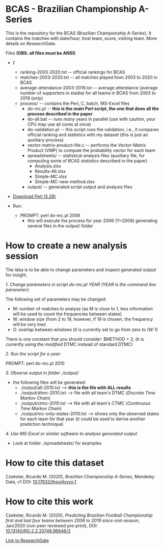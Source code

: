 # BCAS - Brazilian Championship A-Series
This is the repository for the BCAS (Brazilian Championship A-Series).
It contains the matches with date/hour, host team, score, visiting team.
More details on ResearchGate.

Files **(OBS: all files must be ANSI)**:
- **/**
  - ranking-2003-2020.txt -- official rankings for BCAS
  - matches-2003-2020.txt -- all matches played from 2003 to 2020 in BCAS
  - average-attendance-2003-2019.txt -- average attendance (average number of supporters in stadia) for all teams in BCAS from 2003 to 2019 (only)
  - process/ -- contains the Perl, C, batch, MS-Excel files
    - do-mc.pl -- **this is the *main* Perl script, the one that does all the process described in the paper**
    - do-all.bat -- runs *many* years in parallel (use with caution, your CPU may use all cores at once)
    - do-validation.pl -- this script runs the validation, i.e., it compares official ranking and statistics with my dataset (this is just an auxiliary process)
    - vector-matrix-product-file.c -- performs the Vector-Matrix Product (VMP) to compute the probability vector for each team
    - spreadsheets/ -- statistical analysis files (auxiliary file, for computing some of BCAS statistics described in the paper)
      - Analysis.xlsx
      - Results-All.xlsx
      - Simple-MC.xlsx
      - Simple-MC-new-method.xlsx
    - output/ -- generated script output and analysis files

- [Download Perl (5.28)](https://www.activestate.com/products/perl/downloads/)
- Run:
  - PROMPT: perl do-mc.pl 2006
    - this will execute the process for year 2006 (Y=2006) generating several files in the output/ folder

# How to create a new analysis session
The idea is to be able to change parameters and inspect generated output for insight.

*1. Change parameters in script _do-mc.pl YEAR_ (YEAR is the command line parameter):*

The following set of parameters may be changed:
- M: number of matches to analyse (as M is close to 1, less information will be used to count the frequencies between states)
- W: window size (from 2 to 19, however, if 19 is chosen, the frequency will be very low)
- O: overlap between windows (it is currently set to go from zero to (W-1)

There is one constant that you should consider: $METHOD = 2; (it is currently using the _modified_ DTMC instead of standard DTMC)

*2. Run the script for a year:*

PROMPT: perl do-mc.pl 2010

*3. Observe output in folder ./output/*

- the following files will be generated: 
  - ./output/all-2010.txt  --> **this is the file with ALL results**
  - ./output/dtmc-2010.txt  --> file with all team's DTMC (_Discrete Time Markov Chain_)
  - ./output/ctmc-2010.txt  --> file with all team's CTMC (_Continuous Time Markov Chain_)
  - ./output/mc-only-states-2010.txt  --> shows only the observed states for each team for that year (it could be used to derive another prediction technique)
  
*4. Use MS-Excel or similar software to analyse generated output*

- Look at folder ./spreadsheets/ for examples 

# How to cite this dataset
Czekster, Ricardo M. (2020), *Brazilian Championship A-Series*, Mendeley Data, v1 DOI: [10.17632/thsvj4sycn.1](https://dx.doi.org/10.17632/thsvj4sycn.1)
 
# How to cite this work
Czekster, Ricardo M. (2020), *Predicting Brazilian Football Championship first and last four teams between 2006 to 2019 since mid-season*, Jan/2020 (non peer reviewed pre-print), DOI: [10.13140/RG.2.2.33748.96646/2](https://dx.doi.org/10.13140/RG.2.2.33748.96646/2)

[Link to ResearchGate](https://www.researchgate.net/publication/338595720_Predicting_Brazilian_Football_Championship_first_and_last_four_teams_between_2006_to_2019_since_mid-season)
